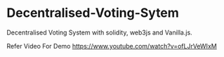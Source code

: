 # Decentralised-Voting-Sytem
Decentralised Voting System with solidity, web3js and Vanilla.js. 

Refer Video For Demo
https://www.youtube.com/watch?v=ofLJrVeWIxM 
